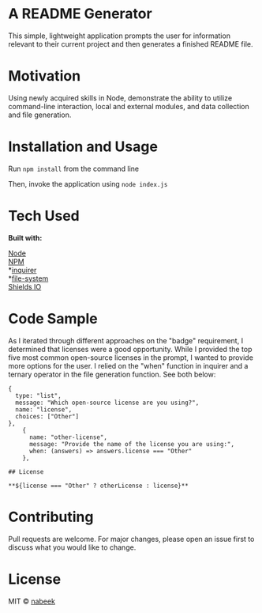 # A README Generator

This simple, lightweight application prompts the user for information relevant to their current project and then generates a finished README file.

# Motivation

Using newly acquired skills in Node, demonstrate the ability to utilize command-line interaction, local and external modules, and data collection and file generation.

# Installation and Usage

Run ```npm install``` from the command line

Then, invoke the application using ```node index.js```

# Tech Used

**Built with:**

[Node](https://nodejs.org/en/)\
[NPM](https://www.npmjs.com/)\
*[inquirer](https://www.npmjs.com/package/inquirer)\
*[file-system](https://www.npmjs.com/package/file-system)\
[Shields IO](https://shields.io/)

# Code Sample

As I iterated through different approaches on the "badge" requirement, I determined that licenses were a good opportunity. While I provided the top five most common open-source licenses in the prompt, I wanted to provide more options for the user. I relied on the "when" function in inquirer and a ternary operator in the file generation function. See both below:

```
{
  type: "list",
  message: "Which open-source license are you using?",
  name: "license",
  choices: ["Other"]
},
    {
      name: "other-license",
      message: "Provide the name of the license you are using:",
      when: (answers) => answers.license === "Other"
    },
```

```
## License

**${license === "Other" ? otherLicense : license}**
```

# Contributing

Pull requests are welcome. For major changes, please open an issue first to discuss what you would like to change.

# License

MIT © [nabeek](https://github.com/nabeek)